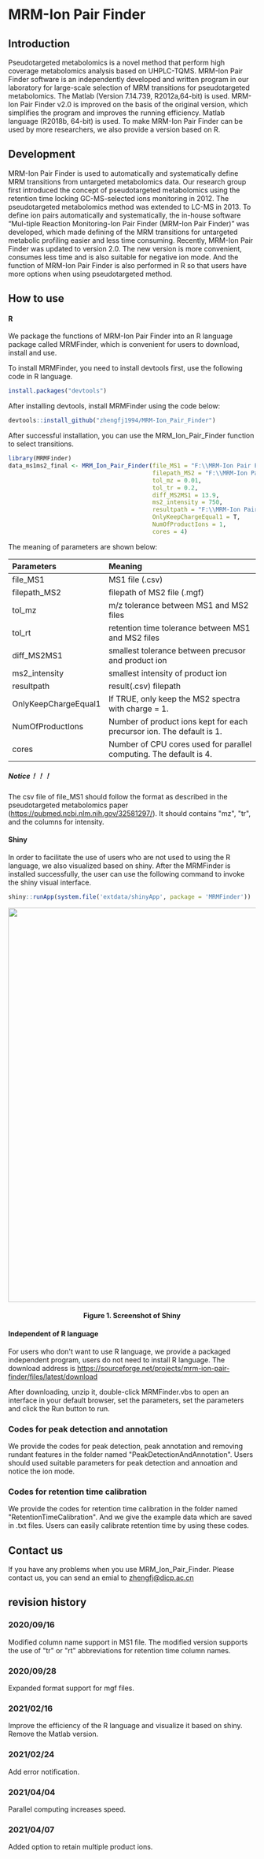 # MRM-Ion Pair Finder

## Introduction
Pseudotargeted metabolomics is a novel method that perform high coverage metabolomics analysis based on UHPLC-TQMS. MRM-Ion Pair Finder software is an independently developed and written program in our laboratory for large-scale selection of MRM transitions for pseudotargeted metabolomics. The Matlab (Version 7.14.739, R2012a,64-bit) is used. MRM-Ion Pair Finder v2.0 is improved on the basis of the original version, which simplifies the program and improves the running efficiency. Matlab language (R2018b, 64-bit) is used. To make MRM-Ion Pair Finder can be used by more researchers, we also provide a version based on R.

## Development
MRM-Ion Pair Finder is used to automatically and systematically define MRM transitions from untargeted metabolomics data. Our research group first introduced the concept of pseudotargeted metabolomics using the retention time locking GC-MS-selected ions monitoring in 2012. The pseudotargeted metabolomics method was extended to LC-MS in 2013. To define ion pairs automatically and systematically, the in-house software “Mul-tiple Reaction Monitoring-Ion Pair Finder (MRM-Ion Pair Finder)” was developed, which made defining of the MRM transitions for untargeted metabolic profiling easier and less time consuming. Recently, MRM-Ion Pair Finder was updated to version 2.0. The new version is more convenient, consumes less time and is also suitable for negative ion mode. And the function of MRM-Ion Pair Finder is also performed in R so that users have more options when using pseudotargeted method.

## How to use
#### R

We package the functions of MRM-Ion Pair Finder into an R language package called MRMFinder, which is convenient for users to download, install and use.

To install MRMFinder, you need to install devtools first, use the following code in R language.

```R
install.packages("devtools")
```

After installing devtools, install MRMFinder using the code below:

```R
devtools::install_github("zhengfj1994/MRM-Ion_Pair_Finder")
```

After successful installation, you can use the MRM_Ion_Pair_Finder function to select transitions.

```R
library(MRMFinder)
data_ms1ms2_final <- MRM_Ion_Pair_Finder(file_MS1 = "F:\\MRM-Ion Pair Finder\\MS1\\Delete Iso-Add Result.csv",
                                         filepath_MS2 = "F:\\MRM-Ion Pair Finder\\MS2",
                                         tol_mz = 0.01,
                                         tol_tr = 0.2,
                                         diff_MS2MS1 = 13.9,
                                         ms2_intensity = 750,
                                         resultpath = "F:\\MRM-Ion Pair Finder",
                                         OnlyKeepChargeEqual1 = T,
                       					 NumOfProductIons = 1,
                                         cores = 4)
```

The meaning of parameters are shown below:

| Parameters           | Meaning                                                      |
| :------------------- | :----------------------------------------------------------- |
| file_MS1             | MS1 file (.csv)                                              |
| filepath_MS2         | filepath of MS2 file (.mgf)                                  |
| tol_mz               | m/z tolerance between MS1 and MS2 files                      |
| tol_rt               | retention time tolerance between MS1 and MS2 files           |
| diff_MS2MS1          | smallest tolerance between precusor and product ion          |
| ms2_intensity        | smallest intensity of product ion                            |
| resultpath           | result(.csv) filepath                                        |
| OnlyKeepChargeEqual1 | If TRUE, only keep the MS2 spectra with charge = 1.          |
| NumOfProductIons     | Number of product ions kept for each precursor ion. The default is 1. |
| cores                | Number of CPU cores used for parallel computing. The default is 4. |


##### Notice！！！

The csv file of file_MS1 should follow the format as described in the pseudotargeted metabolomics paper (https://pubmed.ncbi.nlm.nih.gov/32581297/). It should contains "mz", "tr", and the columns for intensity.



#### Shiny

In order to facilitate the use of users who are not used to using the R language, we also visualized based on shiny. After the MRMFinder is installed successfully, the user can use the following command to invoke the shiny visual interface.

```R
shiny::runApp(system.file('extdata/shinyApp', package = 'MRMFinder'))
```

<div align=center><img width="800" src="screenshot_of_shiny.png"/></div>
<h4 align="center">
Figure 1. Screenshot of Shiny
</h4>


#### Independent of R language

For users who don't want to use R language, we provide a packaged independent program, users do not need to install R language. The download address is https://sourceforge.net/projects/mrm-ion-pair-finder/files/latest/download

After downloading, unzip it, double-click MRMFinder.vbs to open an interface in your default browser, set the parameters, set the parameters and click the Run button to run.



### Codes for peak detection and annotation
We provide the codes for peak detection, peak annotation and removing rundant features in the folder named "PeakDetectionAndAnnotation". Users should used suitable parameters for peak detection and annoation and notice the ion mode.

### Codes for retention time calibration
We provide the codes for retention time calibration in the folder named "RetentionTimeCalibration". And we give the example data which are saved in .txt files. Users can easily calibrate retention time by using these codes.

## Contact us
If you have any problems when you use MRM_Ion_Pair_Finder. Please contact us, you can send an emial to zhengfj@dicp.ac.cn

## revision history

### 2020/09/16
Modified column name support in MS1 file. The modified version supports the use of "tr" or "rt" abbreviations for retention time column names.

### 2020/09/28
Expanded format support for mgf files.

### 2021/02/16
Improve the efficiency of the R language and visualize it based on shiny. Remove the Matlab version.

### 2021/02/24

Add error notification.

### 2021/04/04

Parallel computing increases speed.

### 2021/04/07

Added option to retain multiple product ions.


